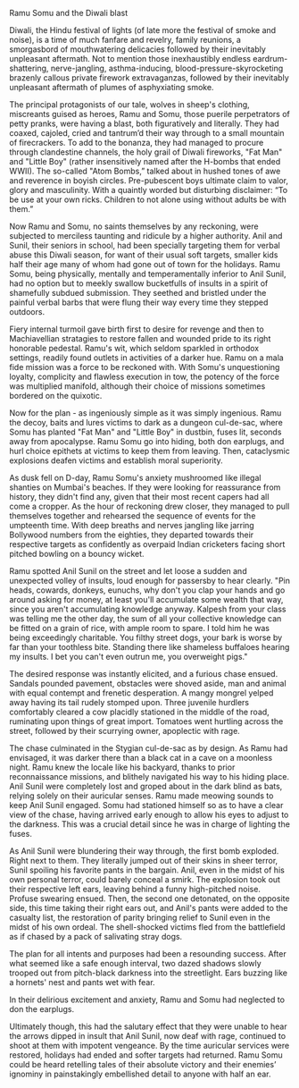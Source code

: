 Ramu Somu and the Diwali blastDiwali, the Hindu festival of lights (of late more the festival of smoke and noise), is a time of much fanfare and revelry, family reunions, a smorgasbord of mouthwatering delicacies followed by their inevitably unpleasant aftermath. Not to mention those inexhaustibly endless eardrum-shattering, nerve-jangling, asthma-inducing, blood-pressure-skyrocketing brazenly callous private firework extravaganzas, followed by their inevitably unpleasant aftermath of plumes of asphyxiating smoke.The principal protagonists of our tale, wolves in sheep's clothing, miscreants guised as heroes, Ramu and Somu, those puerile perpetrators of petty pranks, were having a blast, both figuratively and literally. They had coaxed, cajoled, cried and tantrum’d their way through to a small mountain of firecrackers. To add to the bonanza, they had managed to procure through clandestine channels, the holy grail of Diwali fireworks, "Fat Man" and "Little Boy" (rather insensitively named after the H-bombs that ended WWII). The so-called "Atom Bombs,” talked about in hushed tones of awe and reverence in boyish circles. Pre-pubescent boys ultimate claim to valor, glory and masculinity. With a quaintly worded but disturbing disclaimer: “To be use at your own ricks. Children to not alone using without adults be with them.”Now Ramu and Somu, no saints themselves by any reckoning, were subjected to merciless taunting and ridicule by a higher authority. Anil and Sunil, their seniors in school, had been specially targeting them for verbal abuse this Diwali season, for want of their usual soft targets, smaller kids half their age many of whom had gone out of town for the holidays. Ramu Somu, being physically, mentally and temperamentally inferior to Anil Sunil, had no option but to meekly swallow bucketfulls of insults in a spirit of shamefully subdued submission. They seethed and bristled under the painful verbal barbs that were flung their way every time they stepped outdoors.Fiery internal turmoil gave birth first to desire for revenge and then to Machiavellian stratagies to restore fallen and wounded pride to its right honorable pedestal. Ramu's wit, which seldom sparkled in orthodox settings, readily found outlets in activities of a darker hue. Ramu on a mala fide mission was a force to be reckoned with. With Somu's unquestioning loyalty, complicity and flawless execution in tow, the potency of the force was multiplied manifold, although their choice of missions sometimes bordered on the quixotic.Now for the plan - as ingeniously simple as it was simply ingenious. Ramu the decoy, baits and lures victims to dark as a dungeon cul-de-sac, where Somu has planted "Fat Man" and "Little Boy" in dustbin, fuses lit, seconds away from apocalypse. Ramu Somu go into hiding, both don earplugs, and hurl choice epithets at victims to keep them from leaving. Then, cataclysmic explosions deafen victims and establish moral superiority.As dusk fell on D-day, Ramu Somu's anxiety mushroomed like illegal shanties on Mumbai's beaches. If they were looking for reassurance from history, they didn't find any, given that their most recent capers had all come a cropper. As the hour of reckoning drew closer, they managed to pull themselves together and rehearsed the sequence of events for the umpteenth time. With deep breaths and nerves jangling like jarring Bollywood numbers from the eighties, they departed towards their respective targets as confidently as overpaid Indian cricketers facing short pitched bowling on a bouncy wicket.Ramu spotted Anil Sunil on the street and let loose a sudden and unexpected volley of insults, loud enough for passersby to hear clearly. "Pin heads, cowards, donkeys, eunuchs, why don't you clap your hands and go around asking for money, at least you'll accumulate some wealth that way, since you aren't accumulating knowledge anyway. Kalpesh from your class was telling me the other day, the sum of all your collective knowledge can be fitted on a grain of rice, with ample room to spare. I told him he was being exceedingly charitable. You filthy street dogs, your bark is worse by far than your toothless bite. Standing there like shameless buffaloes hearing my insults. I bet you can't even outrun me, you overweight pigs." The desired response was instantly elicited, and a furious chase ensued.  Sandals pounded pavement, obstacles were shoved aside, man and animal with equal contempt and frenetic desperation. A mangy mongrel yelped away having its tail rudely stomped upon. Three juvenile hurdlers comfortably cleared a cow placidly stationed in the middle of the road, ruminating upon things of great import. Tomatoes went hurtling across the street, followed by their scurrying owner, apoplectic with rage.The chase culminated in the Stygian cul-de-sac as by design. As Ramu had envisaged, it was darker there than a black cat in a cave on a moonless night. Ramu knew the locale like his backyard, thanks to prior reconnaissance missions, and blithely navigated his way to his hiding place. Anil Sunil were completely lost and groped about in the dark blind as bats, relying solely on their auricular senses. Ramu made meowing sounds to keep Anil Sunil engaged. Somu had stationed himself so as to have a clear view of the chase, having arrived early enough to allow his eyes to adjust to the darkness. 
This was a crucial detail since he was in charge of lighting the fuses.As Anil Sunil were blundering their way through, the first bomb exploded. Right next to them. They literally jumped out of their skins in sheer terror, Sunil spoiling his favorite pants in the bargain. Anil, even in the midst of his own personal terror, could barely conceal a smirk. The explosion took out their respective left ears, leaving behind a funny high-pitched noise. Profuse swearing ensued. Then, the second one detonated, on the opposite side, this time taking their right ears out, and Anil's pants were added to the casualty list, the restoration of parity bringing relief to Sunil even in the midst of his own ordeal. The shell-shocked victims fled from the battlefield as if chased by a pack of salivating stray dogs.The plan for all intents and purposes had been a resounding success. After what seemed like a safe enough interval, two dazed shadows slowly trooped out from pitch-black darkness into the streetlight. Ears buzzing like a hornets' nest and pants wet with fear. In their delirious excitement and anxiety, Ramu and Somu had neglected to don the earplugs.Ultimately though, this had the salutary effect that they were unable to hear the arrows dipped in insult that Anil Sunil, now deaf with rage, continued to shoot at them with impotent vengeance. By the time auricular services were restored, holidays had ended and softer targets had returned. Ramu Somu could be heard retelling tales of their absolute victory and their enemies’ ignominy in painstakingly embellished detail to anyone with half an ear.



